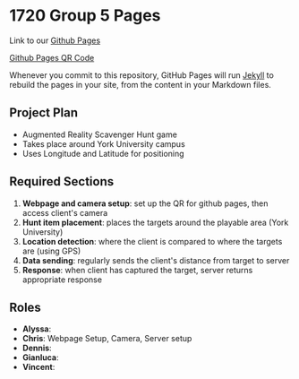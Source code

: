 # 1720 Group 5 Pages

Link to our [Github Pages](https://robots-make-art-too.github.io/Group5-_______/)

[Github Pages QR Code](https://github.com/robots-make-art-too/Group5-_______/raw/gh-pages/QR%20Code.png)

Whenever you commit to this repository, GitHub Pages will run [Jekyll](https://jekyllrb.com/) to rebuild the pages in your site, from the content in your Markdown files.

## Project Plan
- Augmented Reality Scavenger Hunt game
- Takes place around York University campus
- Uses Longitude and Latitude for positioning

## Required Sections
1. **Webpage and camera setup**: set up the QR for github pages, then access client's camera
2. **Hunt item placement**: places the targets around the playable area (York University)
3. **Location detection**: where the client is compared to where the targets are (using GPS)
4. **Data sending**: regularly sends the client's distance from target to server
5. **Response**: when client has captured the target, server returns appropriate response

## Roles
- **Alyssa**: 
- **Chris**: Webpage Setup, Camera, Server setup
- **Dennis**:
- **Gianluca**:
- **Vincent**: 
